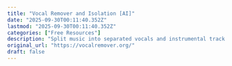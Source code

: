 ```yaml
---
title: "Vocal Remover and Isolation [AI]"
date: "2025-09-30T00:11:40.352Z"
lastmod: "2025-09-30T00:11:40.352Z"
categories: ["Free Resources"]
description: "Split music into separated vocals and instrumental track. Perfect for making karaoke backing tracks or accapella extractor. Artificial intelligence algorithms are used. It's free."
original_url: "https://vocalremover.org/"
draft: false
---
```

